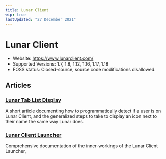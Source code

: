 ```yaml
---
title: Lunar Client
wip: true
lastUpdated: "27 December 2021"
---
```

# Lunar Client
- Website: https://www.lunarclient.com/
- Supported Versions: 1.7, 1.8, 1.12, 1.16, 1.17, 1.18
- FOSS status: Closed-source, source code modifications disallowed.

## Articles
### [Lunar Tab List Display](Lunar-Client-Tab-List-Display)
A short article documenting how to programmatically detect if a user is on Lunar Client, and the generalized steps to take to display an icon next to their name the same way Lunar does.

### [Lunar Client Launcher](Lunar-Client-Launcher)
Comprehensive documentation of the inner-workings of the Lunar Client Launcher,
